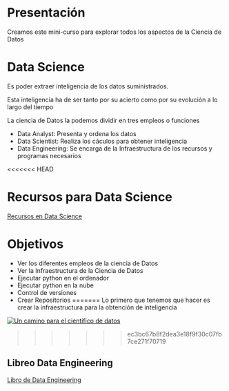 # Presentación

Creamos este mini-curso para explorar todos los aspectos de la Ciencia de Datos


# Data Science

Es poder extraer inteligencia de los datos suministrados.

Esta inteligencia ha de ser tanto por su acierto como por su evolución a lo largo del tiempo

La ciencia de Datos la podemos dividir en tres empleos o funciones

- Data Analyst: Presenta y ordena los datos
- Data Scientist: Realiza los cáculos para obtener inteligencia
- Data Engineering: Se encarga de la Infraestructura de los recursos y programas necesarios

<<<<<<< HEAD
# Recursos para Data Science

[Recursos en Data Science](https://github.com/grananqvist/Awesome-Quant-Machine-Learning-Trading.git "Recursos Data Science")


# Objetivos

- Ver los diferentes empleos de la ciencia de Datos
- Ver la Infraestructura de la Ciencia de Datos
- Ejecutar python en el ordenador
- Ejecutar python en la nube
- Control de versiones
- Crear Repositorios
=======
Lo primero que tenemos que hacer es crear la infraestructura para la obtención de inteligencia


[![Un camino para el científico de datos](https://img.youtube.com/vi/wlWLBJukhj0/0.jpg)](https://www.youtube.com/watch?v=wlWLBJukhj0 "Un camino para el científico de datos")

>>>>>>> ec3bc67b8f2dea3e18f9f30c07fb7ce271f70719

## Libreo Data Engineering

[Libro de Data Engineering](https://github.com/andkret/Cookbook "Libro  Data Engineering")

